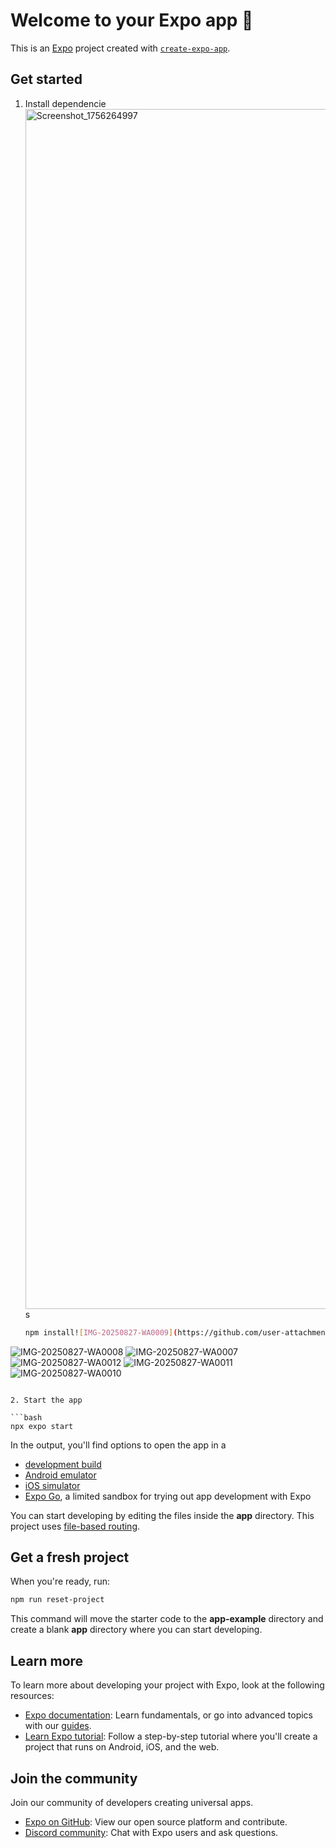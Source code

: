 # Welcome to your Expo app 👋

This is an [Expo](https://expo.dev) project created with [`create-expo-app`](https://www.npmjs.com/package/create-expo-app).

## Get started

1. Install dependencie<img width="1080" height="1920" alt="Screenshot_1756264997" src="https://github.com/user-attachments/assets/5bc9a272-e1a6-4168-a8f5-777649e40eff" />
s

   ```bash
   npm install![IMG-20250827-WA0009](https://github.com/user-attachments/assets/760f8137-b440-45bd-ba83-f5d045fcc0de)
![IMG-20250827-WA0008](https://github.com/user-attachments/assets/9fa537a7-0fe9-4307-b63b-fdbe127f5bf2)
![IMG-20250827-WA0007](https://github.com/user-attachments/assets/2c2db526-a43f-4637-8fce-fc524e8ec0b8)
![IMG-20250827-WA0012](https://github.com/user-attachments/assets/b3418a99-25d3-40c3-8937-4853759f4431)
![IMG-20250827-WA0011](https://github.com/user-attachments/assets/326bc24c-cdcd-41da-a116-e54d26b81077)
![IMG-20250827-WA0010](https://github.com/user-attachments/assets/7a24ec81-82b1-404a-9e93-401f851725b5)

   ```

2. Start the app

   ```bash
   npx expo start
   ```

In the output, you'll find options to open the app in a

- [development build](https://docs.expo.dev/develop/development-builds/introduction/)
- [Android emulator](https://docs.expo.dev/workflow/android-studio-emulator/)
- [iOS simulator](https://docs.expo.dev/workflow/ios-simulator/)
- [Expo Go](https://expo.dev/go), a limited sandbox for trying out app development with Expo

You can start developing by editing the files inside the **app** directory. This project uses [file-based routing](https://docs.expo.dev/router/introduction).

## Get a fresh project

When you're ready, run:

```bash
npm run reset-project
```

This command will move the starter code to the **app-example** directory and create a blank **app** directory where you can start developing.

## Learn more

To learn more about developing your project with Expo, look at the following resources:

- [Expo documentation](https://docs.expo.dev/): Learn fundamentals, or go into advanced topics with our [guides](https://docs.expo.dev/guides).
- [Learn Expo tutorial](https://docs.expo.dev/tutorial/introduction/): Follow a step-by-step tutorial where you'll create a project that runs on Android, iOS, and the web.

## Join the community

Join our community of developers creating universal apps.

- [Expo on GitHub](https://github.com/expo/expo): View our open source platform and contribute.
- [Discord community](https://chat.expo.dev): Chat with Expo users and ask questions.
